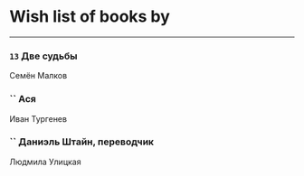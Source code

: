 # Wish list of books by [](https://ok.ru/profile/536771522733)
---

### `13` Две судьбы
Семён Малков

### `` Ася
Иван Тургенев

### `` Даниэль Штайн, переводчик
Людмила Улицкая

